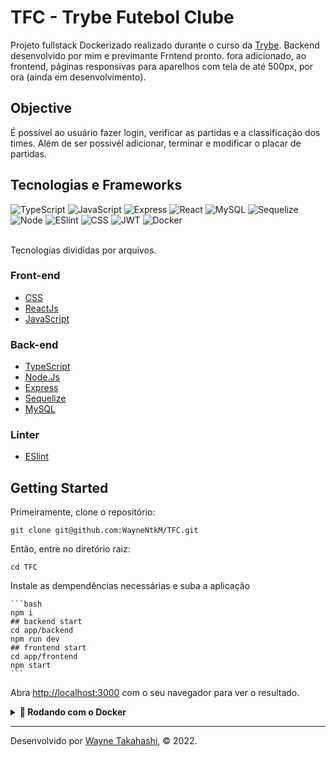 # TFC - Trybe Futebol Clube

Projeto fullstack Dockerizado realizado durante o curso da [Trybe](https://www.betrybe.com). Backend desenvolvido por mim e previmante Frntend pronto.
fora adicionado, ao frontend, páginas responsivas para aparelhos com tela de até 500px, por ora (ainda em desenvolvimento).

## Objective

É possível ao usuário fazer login, verificar as partidas e a classificação dos times. Além de ser possivél adicionar, terminar e modificar o placar de partidas.

## Tecnologias e Frameworks

<div>
    <img src="https://img.shields.io/badge/TypeScript-007ACC?style=for-the-badge&logo=typescript&logoColor=white" alt="TypeScript"/>
    <img src="https://img.shields.io/badge/JavaScript-F7DF1E?style=for-the-badge&logo=javascript&logoColor=black" alt="JavaScript"/>
    <img src="https://img.shields.io/badge/Express.js-404D59?style=for-the-badge" alt="Express"/>
    <img src="https://img.shields.io/badge/React-20232A?style=for-the-badge&logo=react&logoColor=61DAFB" alt="React"/>
    <img src="https://img.shields.io/badge/MySQL-00000F?style=for-the-badge&logo=mysql&logoColor=white" alt="MySQL"/>
    <img src="https://img.shields.io/badge/sequelize-323330?style=for-the-badge&logo=sequelize&logoColor=blue" alt="Sequelize"/>
    <img src="https://img.shields.io/badge/Node.js-43853D?style=for-the-badge&logo=node.js&logoColor=white" alt="Node"/>
    <img src='https://img.shields.io/badge/eslint-3A33D1?style=for-the-badge&logo=eslint&logoColor=white' alt='ESlint' />
    <img src='https://img.shields.io/badge/CSS3-1572B6?style=for-the-badge&logo=css3&logoColor=white' alt='CSS' />
    <img src='https://img.shields.io/badge/json%20web%20tokens-323330?style=for-the-badge&logo=json-web-tokens&logoColor=pink' alt='JWT' />
    <img src='https://img.shields.io/badge/json%20web%20tokens-323330?style=for-the-badge&logo=json-web-tokens&logoColor=pink' alt='Docker' />
</div>

<br />

Tecnologias divididas por arquivos.

### Front-end
- [CSS](https://developer.mozilla.org/pt-BR/docs/Web/CSS)
- [ReactJs](https://beta.reactjs.org)
- [JavaScript](https://www.javascript.com)

### Back-end
- [TypeScript](https://www.typescriptlang.org)
- [Node.Js](https://nodejs.org/en/)
- [Express](https://expressjs.com/pt-br/)
- [Sequelize](https://sequelize.org)
- [MySQL](https://www.mysql.com)

### Linter
- [ESlint](https://eslint.org/)

## Getting Started

Primeiramente, clone o repositório:

    git clone git@github.com:WayneNtkM/TFC.git

Então, entre no diretório raiz:

    cd TFC

Instale as dempendências necessárias e suba a aplicação

    ```bash
    npm i
    ## backend start
    cd app/backend
    npm run dev
    ## frontend start
    cd app/frontend
    npm start
    ```

Abra [http://localhost:3000](http://localhost:3000) com o seu navegador para ver o resultado.

<details>
<summary><strong>🐳 Rodando com o Docker</strong></summary><br />

  ### Docker e Docker-compose

  ⚠ O seu docker-compose precisa estar na versão 1.29 ou superior.  ⚠
[Veja aqui a documentação para atualizar o docker-compose.](https://docs.docker.com/compose/install/)

⚠️ **Após clonar o repositório**
    
    ```bash
    cd TFC
    npm run compose:up
    ```
    
</details>

---

Desenvolvido por [Wayne Takahashi](https://www.linkedin.com/in/wayne-takahashi/), © 2022.
